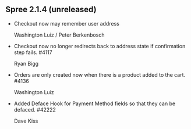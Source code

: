 ## Spree 2.1.4 (unreleased) ##

* Checkout now may remember user address
    
    Washington Luiz / Peter Berkenbosch

* Checkout now no longer redirects back to address state if confirmation step fails. #4117

    Ryan Bigg

* Orders are only created now when there is a product added to the cart. #4136

    Washington Luiz

* Added Deface Hook for Payment Method fields so that they can be defaced. #42222

    Dave Kiss
